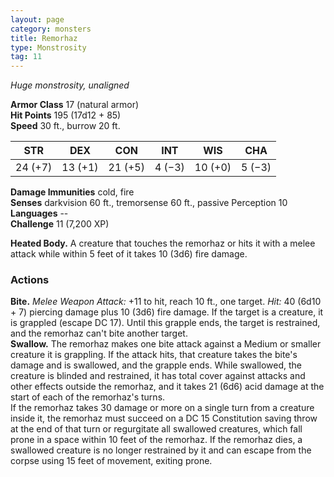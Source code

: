 ```yaml
---
layout: page
category: monsters
title: Remorhaz
type: Monstrosity
tag: 11
---
```

_Huge monstrosity, unaligned_

**Armor Class** 17 (natural armor)    
**Hit Points** 195 (17d12 + 85)    
**Speed** 30 ft., burrow 20 ft. 

| STR     | DEX     | CON     | INT     | WIS     | CHA     |
|---------|---------|---------|---------|---------|---------|
| 24 (+7) | 13 (+1) | 21 (+5) | 4 (−3)  | 10 (+0) | 5 (−3)  |

**Damage Immunities** cold, fire    
**Senses** darkvision 60 ft., tremorsense 60 ft., passive Perception 10    
**Languages** --    
**Challenge** 11 (7,200 XP) 

**Heated Body.** A creature that touches the remorhaz or hits it with a melee attack while within 5 feet of it takes 10 (3d6) fire damage. 

### Actions    
**Bite.** _Melee Weapon Attack:_ +11 to hit, reach 10 ft., one target. _Hit:_ 40 (6d10 + 7) piercing damage plus 10 (3d6) fire damage. If the target is a creature, it is grappled (escape DC 17). Until this grapple ends, the target is restrained, and the remorhaz can't bite another target.    
**Swallow.** The remorhaz makes one bite attack against a Medium or smaller creature it is grappling. If the attack hits, that creature takes the bite's damage and is swallowed, and the grapple ends. While swallowed, the creature is blinded and restrained, it has total cover against attacks and other effects outside the remorhaz, and it takes 21 (6d6) acid damage at the start of each of the remorhaz's turns.    
If the remorhaz takes 30 damage or more on a single turn from a creature inside it, the remorhaz must succeed on a DC 15 Constitution saving throw at the end of that turn or regurgitate all swallowed creatures, which fall prone in a space within 10 feet of the remorhaz. If the remorhaz dies, a swallowed creature is no longer restrained by it and can escape from the corpse using 15 feet of movement, exiting prone.